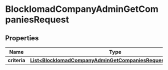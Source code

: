 

# BlockIomadCompanyAdminGetCompaniesRequest


## Properties

| Name | Type | Description | Notes |
|------------ | ------------- | ------------- | -------------|
|**criteria** | [**List&lt;BlockIomadCompanyAdminGetCompaniesRequestCriteriaInner&gt;**](BlockIomadCompanyAdminGetCompaniesRequestCriteriaInner.md) |  |  |



